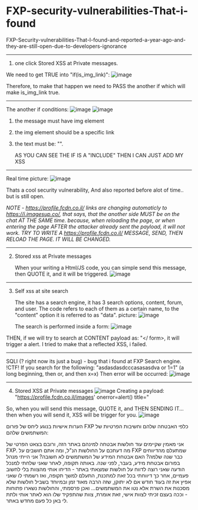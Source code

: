 # FXP-security-vulnerabilities-That-i-found
FXP-Security-vulnerabilities-That-I-found-and-reported-a-year-ago-and-they-are-still-open-due-to-developers-ignorance


---------------------------------------------------------------------------------------

1. one click Stored XSS at Private messages.
   
We need to get TRUE into "if(is_img_link)":
![image](https://github.com/DanielSparta/FXP-security-vulnerabilities-That-i-found/assets/111179755/3b6ac6fd-6d9f-4824-8340-79977197365f)


Therefore, to make that happen we need to PASS the another if which will make is_img_link true.

****************************************************
The another if conditions:
![image](https://github.com/DanielSparta/FXP-security-vulnerabilities-That-i-found/assets/111179755/cfcea6f9-bd41-4705-a529-e494c5f84710)
![image](https://github.com/DanielSparta/FXP-security-vulnerabilities-That-i-found/assets/111179755/02c60bd6-35d2-4320-b22b-edb11b8f2010)

1. the message must have img element
2. the img element should be a specific link
3. the text must be: "".

   AS YOU CAN SEE THE IF IS A "INCLUDE" THEN I CAN JUST ADD MY XSS
****************************************************

Real time picture:
![image](https://github.com/DanielSparta/FXP-security-vulnerabilities-That-i-found/assets/111179755/c7f79750-8c42-4770-ad30-5fcaa9d55a87)


Thats a cool security vulnerability, And also reported before alot of time.. but is still open.

*NOTE - https://profile.fcdn.co.il/ links are changing automaticly  to https://i.imagesup.co/, that says, that the another side MUST be on the chat AT THE SAME time. because, when reloading the page, or
when entering the page AFTER the attacker already sent the payload, it will not work. TRY TO WRITE A https://profile.fcdn.co.il/ MESSAGE, SEND, THEN RELOAD THE PAGE. IT WILL BE CHANGED.*

---------------------------------------------------------------------------------------

















2. Stored xss at Private messages

   When your writing a Html/JS code, you can simple send this message, then QUOTE it, and it will be triggered.
   ![image](https://github.com/DanielSparta/FXP-security-vulnerabilities-That-i-found/assets/111179755/8fad0e13-1259-47ac-9da8-2afa383193a2)


---------------------------------------------------------------------------------------


















3. Self xss at site search

   The site has a search engine, it has 3 search options, content, forum, and user. The code refers to each of them as a certain name, to the "content" option it is referred to as "data".
   picture: 
   ![image](https://github.com/DanielSparta/FXP-security-vulnerabilities-That-i-found/assets/111179755/e68dacc3-2023-45ff-8be6-66c264b8b130)

   The search is performed inside a form:
   ![image](https://github.com/DanielSparta/FXP-security-vulnerabilities-That-i-found/assets/111179755/52c3683f-ab1f-4578-a327-d222b8ea64fa)


THEN, if we will try to search at CONTENT payload as: "</ form><script>alert()</script>, it will trigger a alert.
I tried to make that a reflected XSS, i failed.

---------------------------------------------------------------------------------------

SQLI (? right now its just a bug) - bug that i found at FXP Search engine. !CTF!
If you search for the following: "asdasdasdcccasasasdva or 1=1" (a long beginning, then or, and then x=x)
Then error will be occurred:
![image](https://github.com/DanielSparta/FXP-security-vulnerabilities-That-i-found/assets/111179755/f05df3af-7100-4bc7-9ac2-6565bda97844)


---------------------------------------------------------------------------------------























4. Stored XSS at Private messages
![image](https://github.com/DanielSparta/FXP-security-vulnerabilities-That-i-found/assets/111179755/8588d228-7fa1-4331-b473-6a6511cc2811)
Creating a payload: "https://profile.fcdn.co.il/images' onerror=alert() title="

So, when you will send this message, QUOTE it, and THEN SENDING IT... then when you will send it, XSS will be trigger for you.
![image](https://github.com/DanielSparta/FXP-security-vulnerabilities-That-i-found/assets/111179755/3b9644a8-cb61-4170-b872-efc06bd0d68f)









הערות אישיות בנוגע ליחס של פורום FXP כלפי האבטחה שלהם וחשיבות הפרטיות של המשתמשים שלהם:

אני מאמין שקיימים עוד חולשות אבטחה למינהם באתר הזה, ורובם בצאט הפרטי של FXP.
מה דעתכם על החולשות הנ"ל, ומה אתם חושבים על FXP שמתעלם מהדיווחים כבר שנה שלמה? האם אבטחת המידע של המשתמשים לא חשובה? אני הייתי מנהל בפורום אבטחת מידע, בעבר, לפני שנה. באותה תקופה, לאחר שאני שלחתי למנכל הודעה שאני רוצה לדווח על חולשות שמצאתי באתר - הדיחו אותי מהצוות בלי לחשוב פעמיים, אחר כך דיווחתי בכל זאת למתכנת, התעלם למשך תקופה, ואז רשמתי לו שאני אפיץ את זה בעוד חודש אם לא יתוקן, שזה הרבה מאוד זמן ובמיוחד בשביל חולשות שלא מסכנות את השרת אלא נטו את המשתמשים... ואכן פרסמתי, והחולשות נשארו פתוחות - וככה בעצם זכיתי לצוות אישי, זאת אומרת, צוות שהתפקיד שלו הוא לאתר אותי ולתת לי באן כל פעם מחדש באתר.
